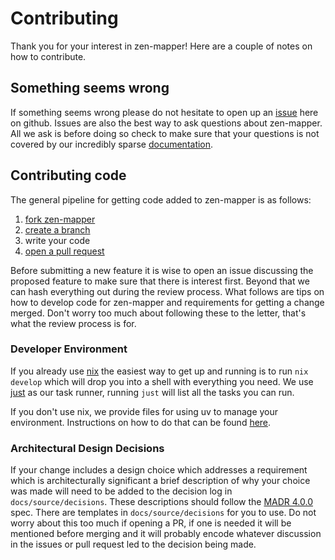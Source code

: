 # Contributing

Thank you for your interest in zen-mapper! Here are a couple of notes on how to
contribute.

## Something seems wrong

If something seems wrong please do not hesitate to open up an
[issue](/issues/new) here on github. Issues are also the best way to ask
questions about zen-mapper. All we ask is before doing so check to make sure
that your questions is not covered by our incredibly sparse
[documentation](https://zen-mapper.github.io/zen-mapper/).

## Contributing code

The general pipeline for getting code added to zen-mapper is as follows:

1. [fork zen-mapper](https://docs.github.com/en/pull-requests/collaborating-with-pull-requests/working-with-forks/fork-a-repo)
2. [create a branch](https://docs.github.com/en/pull-requests/collaborating-with-pull-requests/proposing-changes-to-your-work-with-pull-requests/about-branches)
3. write your code
4. [open a pull request](https://docs.github.com/en/pull-requests/collaborating-with-pull-requests/proposing-changes-to-your-work-with-pull-requests/creating-a-pull-request-from-a-fork)

Before submitting a new feature it is wise to open an issue discussing the
proposed feature to make sure that there is interest first. Beyond that we can
hash everything out during the review process. What follows are tips on how to
develop code for zen-mapper and requirements for getting a change merged. Don't
worry too much about following these to the letter, that's what the review
process is for.

### Developer Environment

If you already use [nix](https://nixos.org) the easiest way to get up and
running is to run `nix develop` which will drop you into a shell with
everything you need. We use [just](https://just.systems) as our task runner,
running `just` will list all the tasks you can run.

If you don't use nix, we provide files for using uv to manage your environment.
Instructions on how to do that can be found
[here](https://docs.astral.sh/uv/guides/projects/).

### Architectural Design Decisions

If your change includes a design choice which addresses a requirement which is
architecturally significant a brief description of why your choice was made
will need to be added to the decision log in `docs/source/decisions`. These
descriptions should follow the [MADR 4.0.0](https://adr.github.io/madr/) spec.
There are templates in `docs/source/decisions` for you to use. Do not worry
about this too much if opening a PR, if one is needed it will be mentioned
before merging and it will probably encode whatever discussion in the issues or
pull request led to the decision being made.
